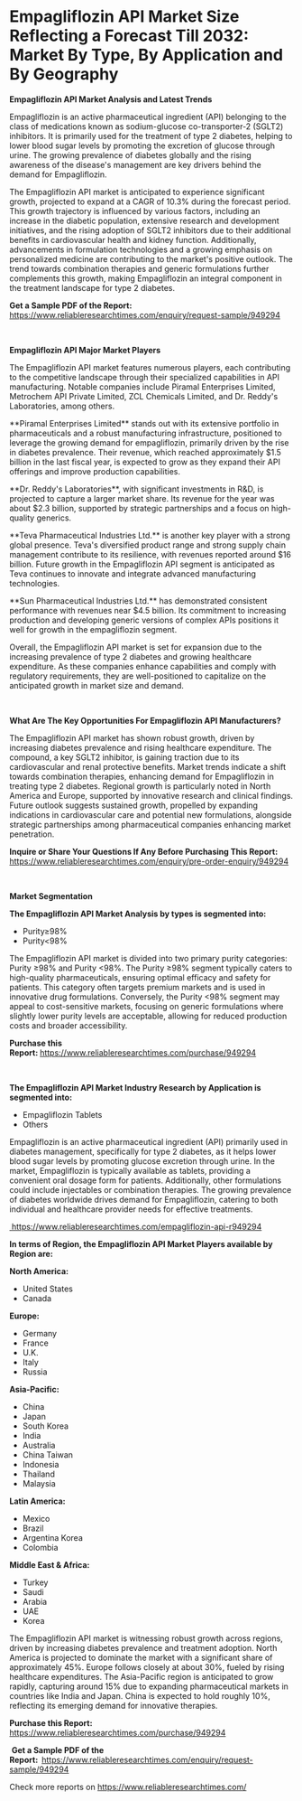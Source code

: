 <p><h1>Empagliflozin API Market Size Reflecting a Forecast Till 2032: Market By Type, By Application and By Geography</h1></p><p><strong>Empagliflozin API Market Analysis and Latest Trends</strong></p>
<p><p>Empagliflozin is an active pharmaceutical ingredient (API) belonging to the class of medications known as sodium-glucose co-transporter-2 (SGLT2) inhibitors. It is primarily used for the treatment of type 2 diabetes, helping to lower blood sugar levels by promoting the excretion of glucose through urine. The growing prevalence of diabetes globally and the rising awareness of the disease's management are key drivers behind the demand for Empagliflozin.</p><p>The Empagliflozin API market is anticipated to experience significant growth, projected to expand at a CAGR of 10.3% during the forecast period. This growth trajectory is influenced by various factors, including an increase in the diabetic population, extensive research and development initiatives, and the rising adoption of SGLT2 inhibitors due to their additional benefits in cardiovascular health and kidney function. Additionally, advancements in formulation technologies and a growing emphasis on personalized medicine are contributing to the market's positive outlook. The trend towards combination therapies and generic formulations further complements this growth, making Empagliflozin an integral component in the treatment landscape for type 2 diabetes.</p></p>
<p><strong>Get a Sample PDF of the Report:&nbsp;</strong> <a href="https://www.reliableresearchtimes.com/enquiry/request-sample/949294?utm_campaign=2255&utm_medium=2&utm_source=Github&utm_content=ia&utm_term=02042025&utm_id=empagliflozin-api">https://www.reliableresearchtimes.com/enquiry/request-sample/949294</a></p>
<p>&nbsp;</p>
<p><strong>Empagliflozin API Major Market Players</strong></p>
<p><p>The Empagliflozin API market features numerous players, each contributing to the competitive landscape through their specialized capabilities in API manufacturing. Notable companies include Piramal Enterprises Limited, Metrochem API Private Limited, ZCL Chemicals Limited, and Dr. Reddy's Laboratories, among others.</p><p>**Piramal Enterprises Limited** stands out with its extensive portfolio in pharmaceuticals and a robust manufacturing infrastructure, positioned to leverage the growing demand for empagliflozin, primarily driven by the rise in diabetes prevalence. Their revenue, which reached approximately $1.5 billion in the last fiscal year, is expected to grow as they expand their API offerings and improve production capabilities.</p><p>**Dr. Reddy's Laboratories**, with significant investments in R&D, is projected to capture a larger market share. Its revenue for the year was about $2.3 billion, supported by strategic partnerships and a focus on high-quality generics.</p><p>**Teva Pharmaceutical Industries Ltd.** is another key player with a strong global presence. Teva's diversified product range and strong supply chain management contribute to its resilience, with revenues reported around $16 billion. Future growth in the Empagliflozin API segment is anticipated as Teva continues to innovate and integrate advanced manufacturing technologies.</p><p>**Sun Pharmaceutical Industries Ltd.** has demonstrated consistent performance with revenues near $4.5 billion. Its commitment to increasing production and developing generic versions of complex APIs positions it well for growth in the empagliflozin segment.</p><p>Overall, the Empagliflozin API market is set for expansion due to the increasing prevalence of type 2 diabetes and growing healthcare expenditure. As these companies enhance capabilities and comply with regulatory requirements, they are well-positioned to capitalize on the anticipated growth in market size and demand.</p></p>
<p>&nbsp;</p>
<p><strong>What Are The Key Opportunities For Empagliflozin API Manufacturers?</strong></p>
<p><p>The Empagliflozin API market has shown robust growth, driven by increasing diabetes prevalence and rising healthcare expenditure. The compound, a key SGLT2 inhibitor, is gaining traction due to its cardiovascular and renal protective benefits. Market trends indicate a shift towards combination therapies, enhancing demand for Empagliflozin in treating type 2 diabetes. Regional growth is particularly noted in North America and Europe, supported by innovative research and clinical findings. Future outlook suggests sustained growth, propelled by expanding indications in cardiovascular care and potential new formulations, alongside strategic partnerships among pharmaceutical companies enhancing market penetration.</p></p>
<p><strong>Inquire or Share Your Questions If Any Before Purchasing This Report:</strong> <a href="https://www.reliableresearchtimes.com/enquiry/pre-order-enquiry/949294?utm_campaign=2255&utm_medium=2&utm_source=Github&utm_content=ia&utm_term=02042025&utm_id=empagliflozin-api">https://www.reliableresearchtimes.com/enquiry/pre-order-enquiry/949294</a></p>
<p>&nbsp;</p>
<p><strong>Market Segmentation</strong></p>
<p><strong>The Empagliflozin API Market Analysis by types is segmented into:</strong></p>
<p><ul><li>Purity≥98%</li><li>Purity<98%</li></ul></p>
<p><p>The Empagliflozin API market is divided into two primary purity categories: Purity ≥98% and Purity <98%. The Purity ≥98% segment typically caters to high-quality pharmaceuticals, ensuring optimal efficacy and safety for patients. This category often targets premium markets and is used in innovative drug formulations. Conversely, the Purity <98% segment may appeal to cost-sensitive markets, focusing on generic formulations where slightly lower purity levels are acceptable, allowing for reduced production costs and broader accessibility.</p></p>
<p><strong>Purchase this Report:&nbsp;</strong><a href="https://www.reliableresearchtimes.com/purchase/949294?utm_campaign=2255&utm_medium=2&utm_source=Github&utm_content=ia&utm_term=02042025&utm_id=empagliflozin-api">https://www.reliableresearchtimes.com/purchase/949294</a></p>
<p>&nbsp;</p>
<p><strong>The Empagliflozin API Market Industry Research by Application is segmented into:</strong></p>
<p><ul><li>Empagliflozin Tablets</li><li>Others</li></ul></p>
<p><p>Empagliflozin is an active pharmaceutical ingredient (API) primarily used in diabetes management, specifically for type 2 diabetes, as it helps lower blood sugar levels by promoting glucose excretion through urine. In the market, Empagliflozin is typically available as tablets, providing a convenient oral dosage form for patients. Additionally, other formulations could include injectables or combination therapies. The growing prevalence of diabetes worldwide drives demand for Empagliflozin, catering to both individual and healthcare provider needs for effective treatments.</p></p>
<p><a href="https://www.reliableresearchtimes.com/empagliflozin-api-r949294?utm_campaign=2255&utm_medium=2&utm_source=Github&utm_content=ia&utm_term=02042025&utm_id=empagliflozin-api">&nbsp;https://www.reliableresearchtimes.com/empagliflozin-api-r949294</a></p>
<p><strong>In terms of Region, the Empagliflozin API Market Players available by Region are:</strong></p>
<p>
    <p> <strong> North America: </strong>
        <ul>
            <li>United States</li>
            <li>Canada</li>
        </ul>
        </p> 
    <p> <strong> Europe: </strong>
        <ul>
            <li>Germany</li>
            <li>France</li>
            <li>U.K.</li>
            <li>Italy</li>
            <li>Russia</li>
        </ul>
        </p> 
    <p> <strong> Asia-Pacific: </strong>
        <ul>
            <li>China</li>
            <li>Japan</li>
            <li>South Korea</li>
            <li>India</li>
            <li>Australia</li>
            <li>China Taiwan</li>
            <li>Indonesia</li>
            <li>Thailand</li>
            <li>Malaysia</li>
        </ul>
        </p> 
    <p> <strong> Latin America: </strong>
        <ul>
            <li>Mexico</li>
            <li>Brazil</li>
            <li>Argentina Korea</li>
            <li>Colombia</li>
        </ul>
        </p> 
    <p> <strong> Middle East & Africa: </strong>
        <ul>
            <li>Turkey</li>
            <li>Saudi</li>
            <li>Arabia</li>
            <li>UAE</li>
            <li>Korea</li>
        </ul>
    </p>
    </p>
<p><p>The Empagliflozin API market is witnessing robust growth across regions, driven by increasing diabetes prevalence and treatment adoption. North America is projected to dominate the market with a significant share of approximately 45%. Europe follows closely at about 30%, fueled by rising healthcare expenditures. The Asia-Pacific region is anticipated to grow rapidly, capturing around 15% due to expanding pharmaceutical markets in countries like India and Japan. China is expected to hold roughly 10%, reflecting its emerging demand for innovative therapies.</p></p>
<p><strong>Purchase this Report: </strong><a href="https://www.reliableresearchtimes.com/purchase/949294?utm_campaign=2255&utm_medium=2&utm_source=Github&utm_content=ia&utm_term=02042025&utm_id=empagliflozin-api">https://www.reliableresearchtimes.com/purchase/949294</a></p>
<p>&nbsp;<strong>Get a Sample PDF of the Report:&nbsp;&nbsp;</strong><a href="https://www.reliableresearchtimes.com/enquiry/request-sample/949294?utm_campaign=2255&utm_medium=2&utm_source=Github&utm_content=ia&utm_term=02042025&utm_id=empagliflozin-api">https://www.reliableresearchtimes.com/enquiry/request-sample/949294</a></p>
<p><strong></strong></p>
<p>Check more reports on <a href="https://www.reliableresearchtimes.com/?utm_campaign=2255&utm_medium=2&utm_source=Github&utm_content=ia&utm_term=02042025&utm_id=empagliflozin-api">https://www.reliableresearchtimes.com/</a></p>